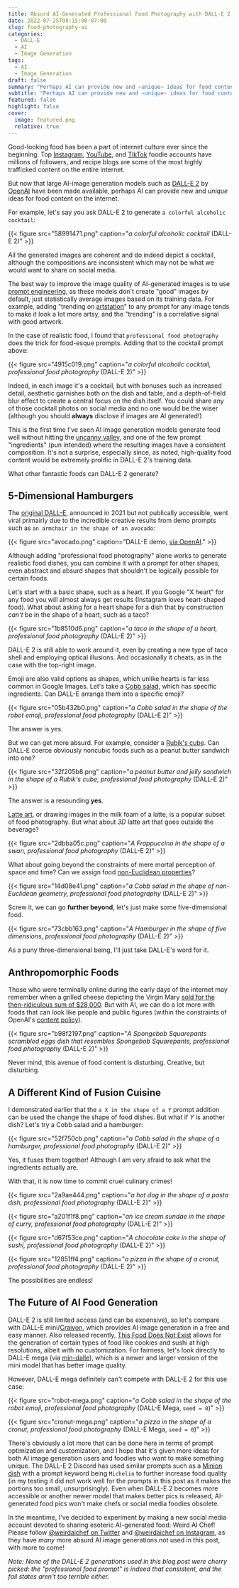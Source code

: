 ```yaml
---
title: Absurd AI-Generated Professional Food Photography with DALL-E 2
date: 2022-07-25T08:15:00-07:00
slug: food-photography-ai
categories:
  - DALL-E
  - AI
  - Image Generation
tags:
  - AI
  - Image Generation
draft: false
summary: "Perhaps AI can provide new and ~unique~ ideas for food content on the internet."
subtitle: "Perhaps AI can provide new and ~unique~ ideas for food content on the internet."
featured: false
highlight: false
cover:
  image: featured.png
  relative: true
---
```


Good-looking food has been a part of internet culture ever since the beginning. Top [Instagram](https://www.instagram.com), [YouTube](https://www.youtube.com), and [TikTok](https://www.tiktok.com/en/) foodie accounts have millions of followers, and recipe blogs are some of the most highly trafficked content on the entire internet.

But now that large AI-image generation models such as [DALL-E 2](https://openai.com/dall-e-2/) by [OpenAI](https://openai.com/) have been made available, perhaps AI can provide new and _unique_ ideas for food content on the internet.

For example, let's say you ask DALL-E 2 to generate `a colorful alcoholic cocktail`:

{{< figure src="58991471.png" caption="_a colorful alcoholic cocktail_ (DALL-E 2)" >}}

All the generated images are coherent and do indeed depict a cocktail, although the compositions are inconsistent which may not be what we would want to share on social media.

The best way to improve the image quality of AI-generated images is to use [prompt engineering](https://dallery.gallery/the-dalle-2-prompt-book/), as these models don't create "good" images by default, just statistically average images based on its training data. For example, adding "trending on [artstation](https://www.artstation.com/)" to any prompt for any image tends to make it look a lot more artsy, and the "trending" is a correlative signal with good artwork.

In the case of realistic food, I found that `professional food photography` does the trick for food-esque prompts. Adding that to the cocktail prompt above:

{{< figure src="4915c019.png" caption="_a colorful alcoholic cocktail, professional food photography_ (DALL-E 2)" >}}

Indeed, in each image it's a cocktail, but with bonuses such as increased detail, aesthetic garnishes both on the dish and table, and a depth-of-field blur effect to create a central focus on the dish itself. You could share any of those cocktail photos on social media and no one would be the wiser (although you should **always** disclose if images are AI generated!)

This is the first time I've seen AI image generation models generate food well without hitting the [uncanny valley](https://en.wikipedia.org/wiki/Uncanny_valley), and one of the few prompt "ingredients" (pun intended) where the resulting images have a consistent composition. It's not a surprise, especially since, as noted, high-quality food content would be extremely prolific in DALL-E 2's training data.

What other fantastic foods can DALL-E 2 generate?

## 5-Dimensional Hamburgers

The [original DALL-E](https://openai.com/blog/dall-e/), announced in 2021 but not publically accessible, went viral primairly due to the incredible creative results from demo prompts such as `an armchair in the shape of an avocado`:

{{< figure src="avocado.png" caption="DALL-E demo, [via OpenAI](https://openai.com/blog/dall-e/)." >}}

Although adding "professional food photography" alone works to generate realistic food dishes, you can combine it with a prompt for other shapes, even abstract and absurd shapes that shouldn't be logically possible for certain foods.

Let's start with a basic shape, such as a heart. If you Google "X heart" for any food you will almost always get results (Instagram loves heart-shaped food). What about asking for a heart shape for a dish that by construction _can't_ be in the shape of a heart, such as a taco?

{{< figure src="1b8510d6.png" caption="_a taco in the shape of a heart, professional food photography_ (DALL-E 2)" >}}

DALL-E 2 is still able to work around it, even by creating a new type of taco shell and employing optical illusions. And occasionally it cheats, as in the case with the top-right image.

Emoji are also valid options as shapes, which unlike hearts is far less common in Google Images. Let's take a [Cobb salad](https://en.wikipedia.org/wiki/Cobb_salad), which has specific ingredients. Can DALL-E arrange them into a specific emoji?

{{< figure src="05b432b0.png" caption="_a Cobb salad in the shape of the robot emoji, professional food photography_ (DALL-E 2)" >}}

The answer is yes.

But we can get more absurd. For example, consider a [Rubik's cube](https://en.wikipedia.org/wiki/Rubik%27s_Cube). Can DALL-E coerce obviously noncubic foods such as a peanut butter sandwich into one?

{{< figure src="32f205b8.png" caption="_a peanut butter and jelly sandwich in the shape of a Rubik's cube, professional food photography_ (DALL-E 2)" >}}

The answer is a resounding **yes**.

[Latte art](https://en.wikipedia.org/wiki/Latte_art), or drawing images in the milk foam of a latte, is a popular subset of food photography. But what about _3D_ latte art that goes outside the beverage?

{{< figure src="2dbba05c.png" caption="_A Frappuccino in the shape of a swan, professional food photography_ (DALL-E 2)" >}}

What about going beyond the constraints of mere mortal perception of space and time? Can we assign food [non-Euclidean properties](https://en.wikipedia.org/wiki/Non-Euclidean_geometry)?

{{< figure src="14d08e41.png" caption="_a Cobb salad in the shape of non-Euclidean geometry, professional food photography_ (DALL-E 2)" >}}

Screw it, we can go **further beyond**, let's just make some five-dimensional food.

{{< figure src="73cbb163.png" caption="_A Hamburger in the shape of five dimensions, professional food photography_ (DALL-E 2)" >}}

As a puny three-dimensional being, I'll just take DALL-E's word for it.

## Anthropomorphic Foods

Those who were terminally online during the early days of the internet may remember when a grilled cheese depicting the Virgin Mary [sold for the then-ridiculous sum of $28,000](https://www.nbcnews.com/id/wbna6511148). But with AI, we can do a lot more with foods that can look like people and public figures (within the constraints of OpenAI's [content policy](https://labs.openai.com/policies/content-policy)).

{{< figure src="b98f2197.png" caption="_A Spongebob Squarepants scrambled eggs dish that resembles Spongebob Squarepants, professional food photography_ (DALL-E 2)" >}}

Never mind, this avenue of food content is disturbing. Creative, but disturbing.

## A Different Kind of Fusion Cuisine

I demonstrated earlier that the `a X in the shape of a Y` prompt addition can be used the change the shape of food dishes. But what if _Y_ is another dish? Let's try a Cobb salad and a hamburger:

{{< figure src="52f750cb.png" caption="_a Cobb salad in the shape of a hamburger, professional food photography_ (DALL-E 2)" >}}

Yes, it fuses them together! Although I am very afraid to ask what the ingredients actually are.

With that, it is now time to commit cruel culinary crimes!

{{< figure src="2a9ae444.png" caption="_a hot dog in the shape of a pasta dish, professional food photography_ (DALL-E 2)" >}}

{{< figure src="a201f1f8.png" caption="_an ice cream sundae in the shape of curry, professional food photography_ (DALL-E 2)" >}}

{{< figure src="d67f53ce.png" caption="_A chocolate cake in the shape of sushi, professional food photography_ (DALL-E 2)" >}}

{{< figure src="12851ff4.png" caption="_a pizza in the shape of a cronut, professional food photography_ (DALL-E 2)" >}}

The possibilities are endless!

## The Future of AI Food Generation

DALL-E 2 is still limited access (and can be expensive), so let's compare with DALL-E mini/[Craiyon](https://www.craiyon.com), which provides AI image generation in a free and easy manner. Also released recently, [This Food Does Not Exist](https://nyx-ai.github.io/stylegan2-flax-tpu/) allows for the generation of certain types of food like cookies and sushi at high resolutions, albeit with no customization. For fairness, let's look directly to DALL-E mega (via [min-dalle](https://github.com/kuprel/min-dalle)), which is a newer and larger version of the mini model that has better image quality.

However, DALL-E mega definitely can't compete with DALL-E 2 for this use case:

{{< figure src="robot-mega.png" caption="_a Cobb salad in the shape of the robot emoji, professional food photography_ (DALL-E Mega, `seed = 0`)" >}}

{{< figure src="cronut-mega.png" caption="_a pizza in the shape of a cronut, professional food photography_ (DALL-E Mega, `seed = 0`)" >}}

There's obviously a lot more that can be done here in terms of prompt optimization and customization, and I hope that it's given more ideas for both AI image generation users and foodies who want to make something unique. The DALL-E 2 Discord has used similar prompts such as a [Minion dish](https://www.reddit.com/r/dalle2/comments/vjhsyr/a_michelin_star_dish_of_a_roasted_minion/) with a prompt keyword being `Michelin` to further increase food quality (in my testing it did not work well for the prompts in this post as it makes the portions too small, unsurprisingly). Even when DALL-E 2 becomes more accessible or another newer model that makes better pics is released, AI-generated food pics won't make chefs or social media foodies obsolete.

In the meantime, I've decided to experiment by making a new social media account devoted to sharing esoteric AI-generated food: Weird AI Chef! Please follow [@weirdaichef on Twitter](https://twitter.com/weirdaichef) and [@weirdaichef on Instagram](https://www.instagram.com/weirdaichef/), as they have _many_ more absurd AI image generations not used in this post, with more to come!

_Note: None of the DALL-E 2 generations used in this blog post were cherry picked: the "professional food prompt" is indeed that consistent, and the fail states aren't too terrible either._
